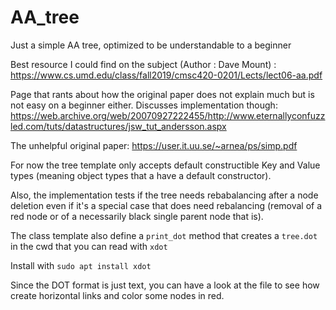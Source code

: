 # AA_tree

Just a simple AA tree, optimized to be understandable to a beginner

Best resource I could find on the subject (Author : Dave Mount) :
https://www.cs.umd.edu/class/fall2019/cmsc420-0201/Lects/lect06-aa.pdf

Page that rants about how the original paper does not explain much
but is not easy on a beginner either. Discusses implementation though:
https://web.archive.org/web/20070927222455/http://www.eternallyconfuzzled.com/tuts/datastructures/jsw_tut_andersson.aspx

The unhelpful original paper:
https://user.it.uu.se/~arnea/ps/simp.pdf

For now the tree template only accepts default constructible Key and Value types (meaning object types that a have a default constructor).

Also, the implementation tests if the tree needs rebabalancing after a node deletion even if it's a special case that does
need rebalancing (removal of a red node or of a necessarily black single parent node that is).

The class template also define a `print_dot` method that creates a `tree.dot` in the cwd that you can read with `xdot`

Install with `sudo apt install xdot`

Since the DOT format is just text, you can have a look at the file to see how create horizontal links and color some nodes in red.

